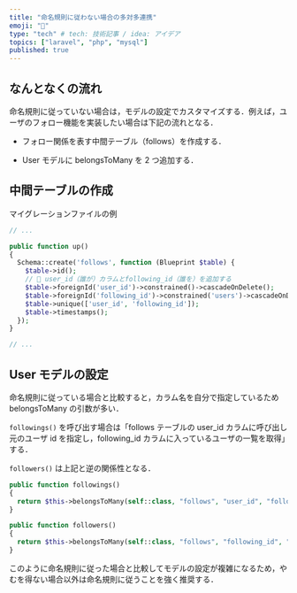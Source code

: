 ```yaml
---
title: "命名規則に従わない場合の多対多連携"
emoji: "🔗"
type: "tech" # tech: 技術記事 / idea: アイデア
topics: ["laravel", "php", "mysql"]
published: true
---
```


## なんとなくの流れ

命名規則に従っていない場合は，モデルの設定でカスタマイズする．例えば，ユーザのフォロー機能を実装したい場合は下記の流れとなる．

- フォロー関係を表す中間テーブル（follows）を作成する．

- User モデルに belongsToMany を 2 つ追加する．

## 中間テーブルの作成

マイグレーションファイルの例

```php
// ...

public function up()
{
  Schema::create('follows', function (Blueprint $table) {
    $table->id();
    // 🔽 user_id（誰が）カラムとfollowing_id（誰を）を追加する
    $table->foreignId('user_id')->constrained()->cascadeOnDelete();
    $table->foreignId('following_id')->constrained('users')->cascadeOnDelete();
    $table->unique(['user_id', 'following_id']);
    $table->timestamps();
  });
}

// ...
```

## User モデルの設定

命名規則に従っている場合と比較すると，カラム名を自分で指定しているため belongsToMany の引数が多い．

`followings()` を呼び出す場合は「follows テーブルの user_id カラムに呼び出し元のユーザ id を指定し，following_id カラムに入っているユーザの一覧を取得」する．

`followers()` は上記と逆の関係性となる．

```php
public function followings()
{
  return $this->belongsToMany(self::class, "follows", "user_id", "following_id")->withTimestamps();
}

public function followers()
{
  return $this->belongsToMany(self::class, "follows", "following_id", "user_id")->withTimestamps();
}
```

このように命名規則に従った場合と比較してモデルの設定が複雑になるため，やむを得ない場合以外は命名規則に従うことを強く推奨する．
